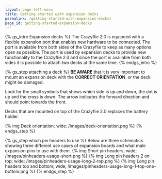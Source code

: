 ```yaml
---
layout: page-left-menu
title: Getting started with expansion decks 
permalink: /getting-started-with-expansion-decks/
page_id: getting-started-expansion-decks
---
```


{% gs_intro Expansion decks %}
The Crazyflie 2.0 is equipeed with a flexible expansion port that enables new 
hardware to be connected. The port is available from both sides of the Crazyflie 
to keep as many options open as possible. The port is used by expansion decks 
to provide new functionality to the Crazyflie 2.0 and since the port is 
available from both sides it is possible to attach two decks at the same time.
{% endgs_intro %}

{% gs_step attaching a deck %}
**BE AWARE** that it is very important to mount an expansion deck with the 
**CORRECT ORIENTATION**, or the deck might be damaged.

Look for the small symbols that shows which side is up and down, the dot is up and the cross is down.
The arrow indicates the forward direction and should point towards the front.

Decks that are mounted on top of the Crazyflie 2.0 replaces the battery holder.

{% img Deck orientation; wide; /images/deck-orientation.png %}
{% endgs_step %}


{% gs_step which pin headers to use %}
Below are three schematics showing three different use cases of expansion boards and what male expansion pins to use with them.
{% img Short pin headers; wide; /images/pinheaders-usage-short.png %}
{% img Long pin headers 2 on top; wide; /images/pinheaders-usage-long-2-top.png %}
{% img Long pin headers top and bottom; wide; /images/pinheaders-usage-long-1-top-one-bottom.png %}
{% endgs_step %}

